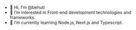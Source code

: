 - 👋  Hi, I’m @behuti
- 👀  I’m interested in Front-end development technologies and frameworks.
- 🌱  I’m currently learning Node.js, Next.js and Typescript.

<!---
behuti/behuti is a ✨ special ✨ repository because its `README.md` (this file) appears on your GitHub profile.
You can click the Preview link to take a look at your changes.
--->
